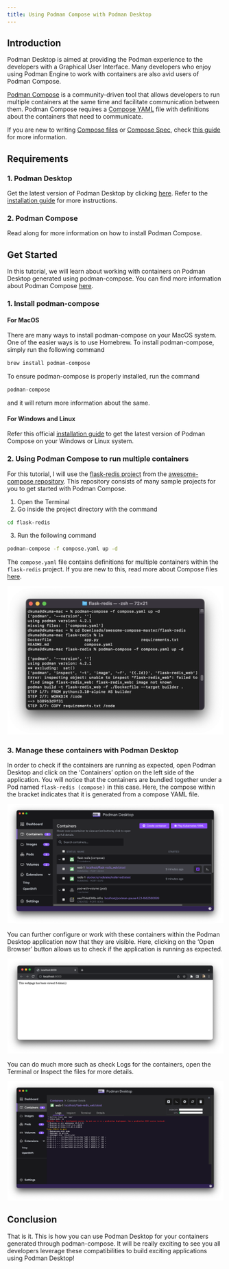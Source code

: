 ```yaml
---
title: Using Podman Compose with Podman Desktop
---
```


## Introduction

Podman Desktop is aimed at providing the Podman experience to the developers with a Graphical User Interface. Many developers who enjoy using Podman Engine to work with containers are also avid users of Podman Compose. 

[Podman Compose](https://github.com/containers/podman-compose#readme) is a community-driven tool that allows developers to run multiple containers at the same time and facilitate communication between them. Podman Compose requires a [Compose YAML](https://compose-spec.io/) file with definitions about the containers that need to communicate.

If you are new to writing [Compose files](https://github.com/compose-spec/compose-spec/blob/master/spec.md#compose-file) or [Compose Spec](https://compose-spec.io/), check [this guide](https://github.com/compose-spec/compose-spec/blob/master/spec.md) for more information. 

## Requirements

### 1. Podman Desktop
Get the latest version of Podman Desktop by clicking [here](/downloads). Refer to the [installation guide](/docs/installation/macos-install) for more instructions.
### 2. Podman Compose
Read along for more information on how to install Podman Compose.

## Get Started

In this tutorial, we will learn about working with containers on Podman Desktop generated using podman-compose. You can find more information about Podman Compose [here](https://github.com/containers/podman-compose/blob/devel/README.md). 

### 1. Install podman-compose
#### For MacOS

There are many ways to install podman-compose on your MacOS system. One of the easier ways is to use Homebrew. To install podman-compose, simply run the following command

```sh
brew install podman-compose
```

To ensure podman-compose is properly installed, run the command 
```sh
podman-compose
``` 
and it will return more information about the same.

#### For Windows and Linux

Refer this official [installation guide](https://github.com/containers/podman-compose#installation) to get the latest version of Podman Compose on your Windows or Linux system. 

### 2. Using Podman Compose to run multiple containers

For this tutorial, I will use the [flask-redis project](https://github.com/docker/awesome-compose/tree/master/flask-redis) from the [awesome-compose repository](https://github.com/docker/awesome-compose). This repository consists of many sample projects for you to get started with Podman Compose. 
1. Open the Terminal
2. Go inside the project directory with the command 
```sh
cd flask-redis
```
3. Run the following command 
```sh
podman-compose -f compose.yaml up -d
```
The `compose.yaml` file contains definitions for multiple containers within the `flask-redis` project. If you are new to this, read more about Compose files [here](https://github.com/compose-spec/compose-spec/blob/master/spec.md#compose-file).

![img1](img/image2.png)

### 3. Manage these containers with Podman Desktop

In order to check if the containers are running as expected, open Podman Desktop and click on the ‘Containers’ option on the left side of the application. You will notice that the containers are bundled together under a Pod named `flask-redis (compose)` in this case. Here, the compose within the bracket indicates that it is generated from a compose YAML file. 

![img2](img/image1.png)

You can further configure or work with these containers within the Podman Desktop application now that they are visible. Here, clicking on the ‘Open Browser’ button allows us to check if the application is running as expected. 

![img3](img/image4.png)

You can do much more such as check Logs for the containers, open the Terminal or Inspect the files for more details.

![img4](img/image3.png)

## Conclusion

That is it. This is how you can use Podman Desktop for your containers generated through podman-compose. It will be really exciting to see you all developers leverage these compatibilities to build exciting applications using Podman Desktop!

